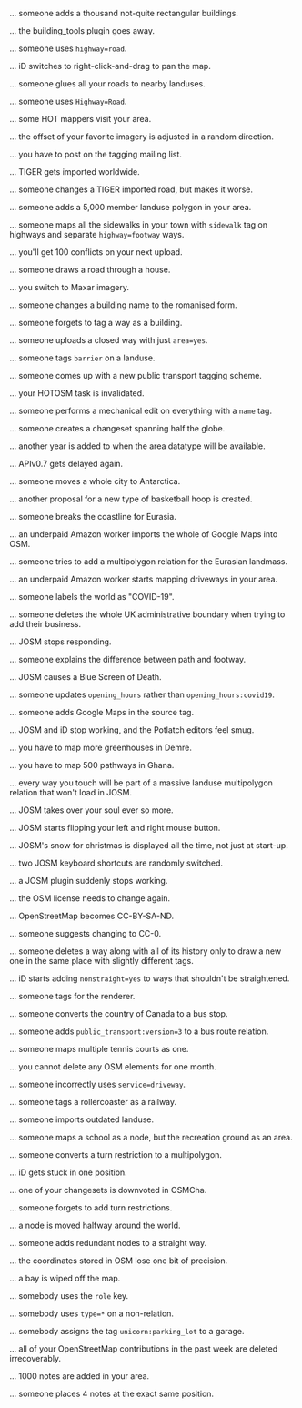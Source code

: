 … someone adds a thousand not-quite rectangular buildings.

… the building_tools plugin goes away.

… someone uses `highway=road`.

… iD switches to right-click-and-drag to pan the map.

… someone glues all your roads to nearby landuses.

… someone uses `Highway=Road`.

… some HOT mappers visit your area.

… the offset of your favorite imagery is adjusted in a random direction.

… you have to post on the tagging mailing list.

… TIGER gets imported worldwide.

… someone changes a TIGER imported road, but makes it worse.

… someone adds a 5,000 member landuse polygon in your area.

… someone maps all the sidewalks in your town with `sidewalk` tag on highways and separate `highway=footway` ways.

… you'll get 100 conflicts on your next upload.

… someone draws a road through a house.

… you switch to Maxar imagery.

… someone changes a building name to the romanised form.

… someone forgets to tag a way as a building.

… someone uploads a closed way with just `area=yes`.

… someone tags `barrier` on a landuse.

… someone comes up with a new public transport tagging scheme.

… your HOTOSM task is invalidated.

… someone performs a mechanical edit on everything with a `name` tag.

… someone creates a changeset spanning half the globe.

… another year is added to when the area datatype will be available.

… APIv0.7 gets delayed again.

… someone moves a whole city to Antarctica.

… another proposal for a new type of basketball hoop is created.

… someone breaks the coastline for Eurasia.

… an underpaid Amazon worker imports the whole of Google Maps into OSM.

… someone tries to add a multipolygon relation for the Eurasian landmass.

… an underpaid Amazon worker starts mapping driveways in your area.

… someone labels the world as "COVID-19".

… someone deletes the whole UK administrative boundary when trying to add their business.

… JOSM stops responding.

… someone explains the difference between path and footway.

… JOSM causes a Blue Screen of Death.

… someone updates `opening_hours` rather than `opening_hours:covid19`.

… someone adds Google Maps in the source tag.

… JOSM and iD stop working, and the Potlatch editors feel smug.

… you have to map more greenhouses in Demre.

… you have to map 500 pathways in Ghana.

… every way you touch will be part of a massive landuse multipolygon relation that won't load in JOSM.

… JOSM takes over your soul ever so more.

… JOSM starts flipping your left and right mouse button.

… JOSM's snow for christmas is displayed all the time, not just at start-up.

… two JOSM keyboard shortcuts are randomly switched.

… a JOSM plugin suddenly stops working.

… the OSM license needs to change again.

… OpenStreetMap becomes CC-BY-SA-ND.

… someone suggests changing to CC-0.

… someone deletes a way along with all of its history only to draw a new one in the same place with slightly different tags.

… iD starts adding `nonstraight=yes` to ways that shouldn't be straightened.

… someone tags for the renderer.

… someone converts the country of Canada to a bus stop.

… someone adds `public_transport:version=3` to a bus route relation.

… someone maps multiple tennis courts as one.

… you cannot delete any OSM elements for one month.

… someone incorrectly uses `service=driveway`.

… someone tags a rollercoaster as a railway.

… someone imports outdated landuse.

… someone maps a school as a node, but the recreation ground as an area.

… someone converts a turn restriction to a multipolygon.

… iD gets stuck in one position.

… one of your changesets is downvoted in OSMCha.

… someone forgets to add turn restrictions.

… a node is moved halfway around the world.

… someone adds redundant nodes to a straight way.

… the coordinates stored in OSM lose one bit of precision.

… a bay is wiped off the map.

… somebody uses the `role` key.

… somebody uses `type=*` on a non-relation.

… somebody assigns the tag `unicorn:parking_lot` to a garage.

… all of your OpenStreetMap contributions in the past week are deleted irrecoverably.

… 1000 notes are added in your area.

… someone places 4 notes at the exact same position.
